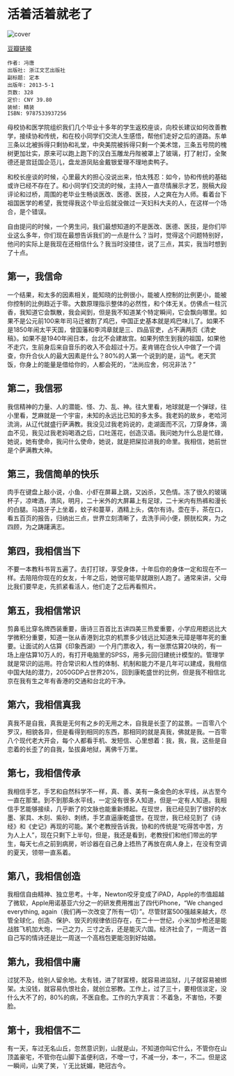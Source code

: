 # 活着活着就老了
![cover](https://img1.doubanio.com/lpic/s26912669.jpg)

[豆瓣链接](https://book.douban.com/subject/24721230/)

    作者: 冯唐
    出版社: 浙江文艺出版社
    副标题: 定本
    出版年: 2013-5-1
    页数: 328
    定价: CNY 39.80
    装帧: 精装
    ISBN: 9787533937256

母校协和医学院组织我们几个毕业十多年的学生返校座谈，向校长建议如何改善教学，接续协和传统，和在校小同学们交流人生感悟，帮他们走好之后的道路。东单三条以北被拆得只剩协和礼堂，中央美院被拆得只剩一个美术馆，三条五号院的槐树更加壮实，原来可以跑上跑下的汉白玉雕龙丹陛被罩上了玻璃，打了射灯，全聚德还是宫廷国企范儿，盘龙游凤贴金戴银爱理不理地卖鸭子。

和校长座谈的时候，心里最大的担心没说出来，怕太残忍：如今，协和传统的基础或许已经不存在了。和小同学们交流的时候，主持人一直尽情展示才艺，脱稿大段评论和过桥，周围的老毕业生畅谈医改、医德、医技，人之爽在为人师。看着台下祖国医学的希望，我觉得我这个毕业后就没做过一天妇科大夫的人，在这样一个场合，是个错误。

自由提问的时候，一个男生问，我们最想知道的不是医改、医德、医技，是你们毕业这么多年，你们现在最想告诉我们的一点是什么？当时，觉得这个问题特别好，他问的实际上是我现在还相信什么？我当时没搂住，说了三点，其实，我当时想到了十点。

## 第一，我信命
一个结果，和太多的因素相关，能知晓的比例很小，能被人控制的比例更小，能被你控制的比例趋近于零。大数原理指示整体的必然性，和个体无关。仿佛点一柱沉香，我知道它会飘散，我会闻到，但是我不知道某个特定瞬间，它会飘向哪里。如果不是公元前100来年司马迁被割了鸡巴，中国正史基本就是鸡巴味儿了。如果不是1850年闹太平天国，曾国藩和李鸿章就是三、四品官吏，占不满两页《清史稿》。如果不是1940年闹日本，台北不会建故宫。如果列侬生到我的祖国，如果他不走穴，生前身后来自音乐的收入不会超过十万。麦肯锡在合伙人中做了一个调查，你升合伙人的最大因素是什么？80%的人第一个说到的是，运气。老天赏饭，你身上的能量是借给你的，人都会死的，“法尚应舍，何况非法？”

## 第二，我信邪
我信精神的力量、人的潜能、怪、力、乱、神。往大里看，地球就是一个弹球，往小里看，芝麻就是一个宇宙，未知的永远比已知的多太多。我老妈的故乡，老哈河流淌，从辽代就盛行萨满教。我没见过我老妈说的，走湖面而不沉，刀穿身体，滴血不见，我见过我老妈喝酒之后，口吐莲花，创造汉语。我问她为什么总是忙碌，她说，她有使命，我问什么使命，她说，就是把屎拉进我的命里。我相信，她前世是个萨满教大神。

## 第三，我信简单的快乐
肉手在键盘上敲小说，小鱼、小虾在屏幕上跳，又凶杀，又色情。冻了很久的玻璃杯子，凉啤酒，清风，明月，二十米外的大屏幕上有足球，二十米内有热裤和漫长的白腿。马路牙子上坐着，蚊子和蔓草，酒精上头，偶尔有诗。壶在手，茶在口，看五百页的报告，归纳出三点，世界立刻清晰了，去洗手间小便，膀胱松爽，为之四顾，为之踌躇满志。

## 第四，我相信当下
不要一本教科书背五遍了。去打打球，享受身体，十年后你的身体一定和现在不一样。去陪陪你现在的女友，十年之后，她很可能早就跟别人跑了。通常来讲，父母比我们要早走，先抓紧看活人，他们走了之后再看照片。

## 第五，我相信常识
剪鼻毛比穿名牌西装重要，唐诗三百首比五讲四美三热爱重要，小学应用题远比大学微积分重要，知道一张从香港到北京的机票多少钱远比知道朱元璋是哪年死的重要。让面试的人估算《印象西湖》一个月门票收入，有一张票估算20块的，有一场上座估算10万人的，有打开电脑里的SPSS，用多元回归建统计模型的。管理学就是常识的运用。符合常识和人性的体制、机制和能力不是几年可以建成，我相信中国大陆的潜力，2050GDP占世界20%，回到康乾盛世的比例，但是我不相信北京在我有生之年有香港的交通和台北的干净。

## 第六，我相信真我
真我不是自我，真我是无何有之乡的无用之木，自我是长歪了的盆景。一百零八个罗汉，相貌各异，但是看得到相同的东西，那相同的就是真我，佛就是我。一百零八个现代老大开会，每个人都看手机、发短信、心里想着：我，我，我，这些是自恋着的长歪了的自我，坠拔鼻地狱，离佛千万里。

## 第七，我相信传承
我相信手艺，手艺和自然科学不一样，真、善、美有一条金色的水平线，从古至今一直在那里。到不到那条水平线，一定没有很多人知道，但是一定有人知道。我相信手艺能够接续，几乎断了的文脉也能重新搏起。在现世，我已经见到了很好的水墨、家具、木刻、紫砂、刺绣，手艺直逼康乾盛世。在现世，我已经见到了《诗经》和《史记》再现的可能。某个老教授告诉我，协和的传统是“吃得苦中苦，方为人上人”，现在只剩下上半句，但是，我还是看到，老教授们和他们带出的学生，每天七点之前到病房，听诊器在自己身上捂热了再放在病人身上，在没有空调的夏天，领带一直系着。

## 第八，我相信创造
我相信自由精神、独立思考。十年，Newton咬牙变成了iPAD，Apple的市值超越了微软，Apple用诺基亚六分之一的研发费用推出了四代iPhone，“We changed everything, again（我们再一次改变了所有一切）”。尽管财富500强越来越大，尽管全球化，创造、保护、毁灭的规律依旧存在，在二十一世纪，小米加步枪还是能战胜飞机加大炮，一己之力，三寸之舌，还是能灭六国。经济社会了，一周送一首自己写的情诗还是比一周送一个高档包更能泡到好姑娘。

## 第九，我相信中庸
过犹不及，给别人留余地。太有钱，进了财富榜，就容易进监狱，儿子就容易被绑架。太没钱，就容易仇恨社会，就创立邪教。工作上，过了三十，要相信淡定，没什么大不了的，80%的病，不医自愈。工作的九字真言：不着急，不害怕，不要脸。

## 第十，我相信不二
有一天，车过无名山丘，忽然意识到，山就是山，不知道你叫它什么，不管你在山顶盖豪宅，不管你在山脚下盖便利店，不增一寸，不减一分，本一，不二。但是这一瞬间，山笑了笑，丫无比妩媚，艳冠古今。
